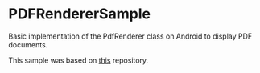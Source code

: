 # PDFRendererSample

Basic implementation of the PdfRenderer class on Android to display PDF documents.

This sample was based on <a href="https://github.com/googlesamples/android-PdfRendererBasic/">this</a> repository.
